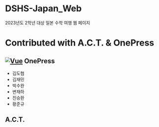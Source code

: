 # DSHS-Japan_Web
2023년도 2학년 대상 일본 수학 여행 웹 페이지

Contributed with A.C.T. & OnePress
======

[![Vue](https://media.discordapp.net/attachments/857441149916414002/1108270942225977435/image.png?width=2161&height=701)](https://kr.vuejs.org/)
OnePress
------
- 김도협
- 김재민
- 박수완
- 변채하
- 진승환
- 황준규

A.C.T.
------
